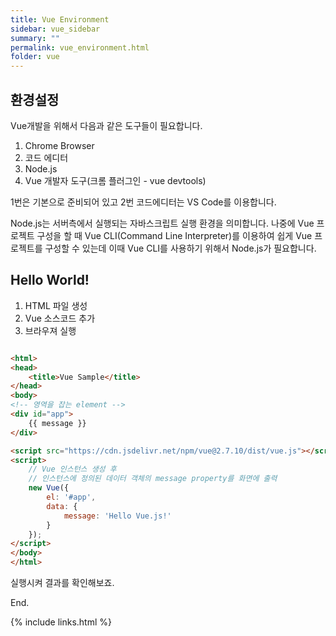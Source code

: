 ```yaml
---
title: Vue Environment
sidebar: vue_sidebar
summary: ""
permalink: vue_environment.html
folder: vue
---
```


## 환경설정

Vue개발을 위해서 다음과 같은 도구들이 필요합니다. 

1. Chrome Browser
2. 코드 에디터
3. Node.js
4. Vue 개발자 도구(크롬 플러그인 - vue devtools)

1번은 기본으로 준비되어 있고 2번 코드에디터는 VS Code를 이용합니다. 

Node.js는 서버측에서 실행되는 자바스크립트 실행 환경을 의미합니다. 나중에 Vue 프로젝트 구성을 할 때 
Vue CLI(Command Line Interpreter)를 이용하여 쉽게 Vue 프로젝트를 구성할 수 있는데 이때 Vue CLI를
사용하기 위해서 Node.js가 필요합니다.

## Hello World!

1. HTML 파일 생성
2. Vue 소스코드 추가
3. 브라우져 실행

~~~html

<html>
<head>
    <title>Vue Sample</title>
</head>
<body>
<!-- 영역을 잡는 element -->
<div id="app">
    {{ message }}
</div>

<script src="https://cdn.jsdelivr.net/npm/vue@2.7.10/dist/vue.js"></script>
<script>
    // Vue 인스턴스 생성 후 
    // 인스턴스에 정의된 데이터 객체의 message property를 화면에 출력
    new Vue({
        el: '#app',
        data: {
            message: 'Hello Vue.js!'
        }
    });
</script>
</body>
</html>

~~~

실행시켜 결과를 확인해보죠.

End.

{% include links.html %}
